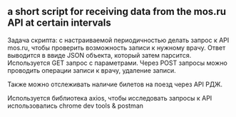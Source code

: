 ## a short script for receiving data from the mos.ru API at certain intervals

Задача скрипта: с настраиваемой периодичностью делать запрос к API mos.ru, чтобы проверить возможность записи к нужному врачу. Ответ выводится в ввиде JSON объекта, который затем парсится.
Используется GET запрос с параметрами. Через POST запросы можно проводить операции записи к врачу, удаление записи.

Также можно отслеживать наличие билетов на поезд через API РДЖ.

Используется библиотека axios, чтобы исследовать запросы к API использовались chrome dev tools & postman
